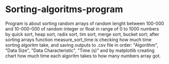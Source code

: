 # Sorting-algoritms-program
Program is about sorting random arrays of random lenght between 100-000 and 10-000-000 of random integer or float in range of 0 to 1000 numbers by quick sort, heap sort, radix sort, tim sort, merge sort, bucket sort; after sorting arrays function measure_sort_time is checking how much time sorting algoritm take, and saving outputs to .csv file in order: "Algorithm", "Data Size", "Data Characteristic", "Time (s)" and by matplotlib creating chart how much time each algoritm takes to how many numbers array got.
